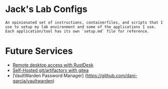 # Jack's Lab Configs
```
An opinionated set of instructions, containerfiles, and scripts that I use to setup my lab environment and some of the applications I use. Each application/tool has its own `setup.md` file for reference.
```

# Future Services
- [Remote desktop access with RustDesk](https://rustdesk.com/)
- [Self-Hosted git/artifactory with gitea](https://about.gitea.com/)
- [VaultWarden Password Manager] (https://github.com/dani-garcia/vaultwarden)